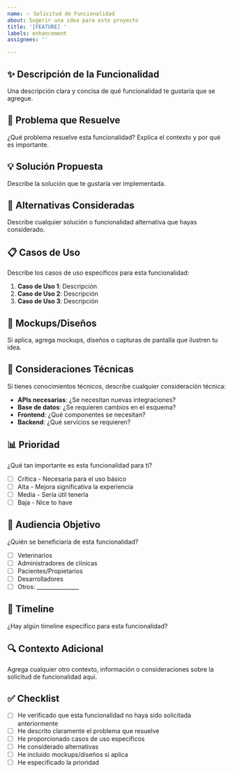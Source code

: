 ```yaml
---
name: ✨ Solicitud de Funcionalidad
about: Sugerir una idea para este proyecto
title: '[FEATURE] '
labels: enhancement
assignees: ''

---
```


## ✨ Descripción de la Funcionalidad

Una descripción clara y concisa de qué funcionalidad te gustaría que se agregue.

## 🎯 Problema que Resuelve

¿Qué problema resuelve esta funcionalidad? Explica el contexto y por qué es importante.

## 💡 Solución Propuesta

Describe la solución que te gustaría ver implementada.

## 🔄 Alternativas Consideradas

Describe cualquier solución o funcionalidad alternativa que hayas considerado.

## 📋 Casos de Uso

Describe los casos de uso específicos para esta funcionalidad:

1. **Caso de Uso 1**: Descripción
2. **Caso de Uso 2**: Descripción
3. **Caso de Uso 3**: Descripción

## 🎨 Mockups/Diseños

Si aplica, agrega mockups, diseños o capturas de pantalla que ilustren tu idea.

## 🔧 Consideraciones Técnicas

Si tienes conocimientos técnicos, describe cualquier consideración técnica:

- **APIs necesarias**: ¿Se necesitan nuevas integraciones?
- **Base de datos**: ¿Se requieren cambios en el esquema?
- **Frontend**: ¿Qué componentes se necesitan?
- **Backend**: ¿Qué servicios se requieren?

## 📊 Prioridad

¿Qué tan importante es esta funcionalidad para ti?

- [ ] Crítica - Necesaria para el uso básico
- [ ] Alta - Mejora significativa la experiencia
- [ ] Media - Sería útil tenerla
- [ ] Baja - Nice to have

## 🎯 Audiencia Objetivo

¿Quién se beneficiaría de esta funcionalidad?

- [ ] Veterinarios
- [ ] Administradores de clínicas
- [ ] Pacientes/Propietarios
- [ ] Desarrolladores
- [ ] Otros: _______________

## 📅 Timeline

¿Hay algún timeline específico para esta funcionalidad?

## 🔍 Contexto Adicional

Agrega cualquier otro contexto, información o consideraciones sobre la solicitud de funcionalidad aquí.

## ✅ Checklist

- [ ] He verificado que esta funcionalidad no haya sido solicitada anteriormente
- [ ] He descrito claramente el problema que resuelve
- [ ] He proporcionado casos de uso específicos
- [ ] He considerado alternativas
- [ ] He incluido mockups/diseños si aplica
- [ ] He especificado la prioridad
